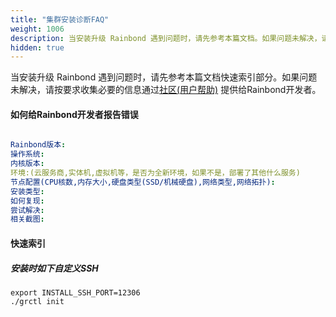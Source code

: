 ```yaml
---
title: "集群安装诊断FAQ"
weight: 1006
description: 当安装升级 Rainbond 遇到问题时，请先参考本篇文档。如果问题未解决，请按要求收集必要的信息通过社区反馈给Rainbond开发者。
hidden: true
---
```


当安装升级 Rainbond 遇到问题时，请先参考本篇文档快速索引部分。如果问题未解决，请按要求收集必要的信息通过[社区(用户帮助)](https://t.goodrain.com/) 提供给Rainbond开发者。

#### 如何给Rainbond开发者报告错误

```yaml

Rainbond版本:
操作系统:
内核版本:
环境:(云服务商,实体机,虚拟机等，是否为全新环境，如果不是，部署了其他什么服务)
节点配置(CPU核数,内存大小,硬盘类型(SSD/机械硬盘),网络类型,网络拓扑):
安装类型:
如何复现:
尝试解决: 
相关截图:

```

#### 快速索引

##### 安装时如下自定义SSH

```
export INSTALL_SSH_PORT=12306
./grctl init
```

